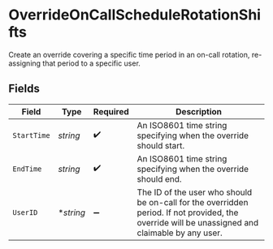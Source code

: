 # OverrideOnCallScheduleRotationShifts

Create an override covering a specific time period in an on-call rotation, re-assigning that period to a specific user.


## Fields

| Field                                                                                                                                           | Type                                                                                                                                            | Required                                                                                                                                        | Description                                                                                                                                     |
| ----------------------------------------------------------------------------------------------------------------------------------------------- | ----------------------------------------------------------------------------------------------------------------------------------------------- | ----------------------------------------------------------------------------------------------------------------------------------------------- | ----------------------------------------------------------------------------------------------------------------------------------------------- |
| `StartTime`                                                                                                                                     | *string*                                                                                                                                        | :heavy_check_mark:                                                                                                                              | An ISO8601 time string specifying when the override should start.                                                                               |
| `EndTime`                                                                                                                                       | *string*                                                                                                                                        | :heavy_check_mark:                                                                                                                              | An ISO8601 time string specifying when the override should end.                                                                                 |
| `UserID`                                                                                                                                        | **string*                                                                                                                                       | :heavy_minus_sign:                                                                                                                              | The ID of the user who should be on-call for the overridden period. If not provided, the override will be unassigned and claimable by any user. |